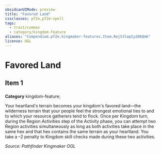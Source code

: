 ```yaml
---
obsidianUIMode: preview
title: "Favored Land"
cssclasses: pf2e,pf2e-spell
tags:
  - trait/common
  - category/kingdom-feature
aliases: "Compendium.pf2e.kingmaker-features.Item.Rej53lopIy2DKQm6"
license: OGL
---
```

# Favored Land
## Item 1
### 

**Category** kingdom-feature; 




Your heartland's terrain becomes your kingdom's favored land—the wilderness terrain that your people feel the strongest emotional ties to and to which your resource gatherers tend to flock. Once per Kingdom turn, during the Region Activities step of the Activity phase, you can attempt two Region activities simultaneously as long as both activities take place in the same hex and that hex contains the same terrain as your heartland. You take a –2 penalty to Kingdom skill checks made during these two activities.

*Source: Pathfinder Kingmaker*
*OGL*